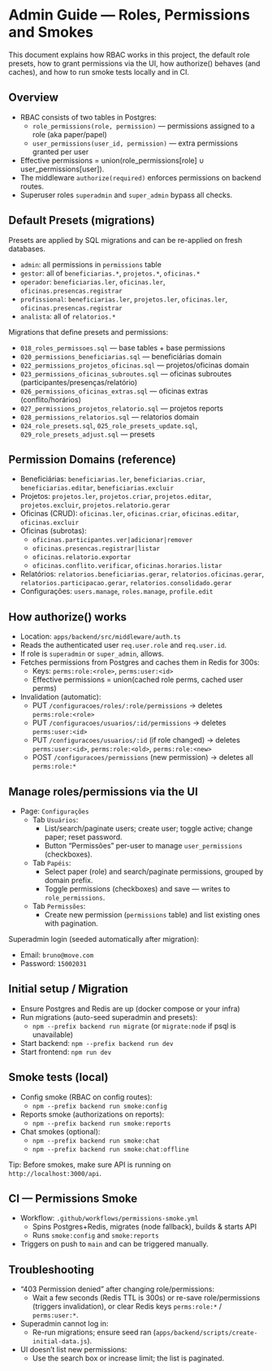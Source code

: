 # Admin Guide — Roles, Permissions and Smokes

This document explains how RBAC works in this project, the default role presets, how to grant permissions via the UI, how authorize() behaves (and caches), and how to run smoke tests locally and in CI.

## Overview
- RBAC consists of two tables in Postgres:
  - `role_permissions(role, permission)` — permissions assigned to a role (aka paper/papel)
  - `user_permissions(user_id, permission)` — extra permissions granted per user
- Effective permissions = union(role_permissions[role] ∪ user_permissions[user]).
- The middleware `authorize(required)` enforces permissions on backend routes.
- Superuser roles `superadmin` and `super_admin` bypass all checks.

## Default Presets (migrations)
Presets are applied by SQL migrations and can be re-applied on fresh databases.

- `admin`: all permissions in `permissions` table
- `gestor`: all of `beneficiarias.*`, `projetos.*`, `oficinas.*`
- `operador`: `beneficiarias.ler`, `oficinas.ler`, `oficinas.presencas.registrar`
- `profissional`: `beneficiarias.ler`, `projetos.ler`, `oficinas.ler`, `oficinas.presencas.registrar`
- `analista`: all of `relatorios.*`

Migrations that define presets and permissions:
- `018_roles_permissoes.sql` — base tables + base permissions
- `020_permissions_beneficiarias.sql` — beneficiárias domain
- `022_permissions_projetos_oficinas.sql` — projetos/oficinas domain
- `023_permissions_oficinas_subroutes.sql` — oficinas subroutes (participantes/presenças/relatório)
- `026_permissions_oficinas_extras.sql` — oficinas extras (conflito/horários)
- `027_permissions_projetos_relatorio.sql` — projetos reports
- `028_permissions_relatorios.sql` — relatorios domain
- `024_role_presets.sql`, `025_role_presets_update.sql`, `029_role_presets_adjust.sql` — presets

## Permission Domains (reference)
- Beneficiárias: `beneficiarias.ler`, `beneficiarias.criar`, `beneficiarias.editar`, `beneficiarias.excluir`
- Projetos: `projetos.ler`, `projetos.criar`, `projetos.editar`, `projetos.excluir`, `projetos.relatorio.gerar`
- Oficinas (CRUD): `oficinas.ler`, `oficinas.criar`, `oficinas.editar`, `oficinas.excluir`
- Oficinas (subrotas):
  - `oficinas.participantes.ver|adicionar|remover`
  - `oficinas.presencas.registrar|listar`
  - `oficinas.relatorio.exportar`
  - `oficinas.conflito.verificar`, `oficinas.horarios.listar`
- Relatórios: `relatorios.beneficiarias.gerar`, `relatorios.oficinas.gerar`, `relatorios.participacao.gerar`, `relatorios.consolidado.gerar`
- Configurações: `users.manage`, `roles.manage`, `profile.edit`

## How authorize() works
- Location: `apps/backend/src/middleware/auth.ts`
- Reads the authenticated user `req.user.role` and `req.user.id`.
- If role is `superadmin` or `super_admin`, allows.
- Fetches permissions from Postgres and caches them in Redis for 300s:
  - Keys: `perms:role:<role>`, `perms:user:<id>`
  - Effective permissions = union(cached role perms, cached user perms)
- Invalidation (automatic):
  - PUT `/configuracoes/roles/:role/permissions` → deletes `perms:role:<role>`
  - PUT `/configuracoes/usuarios/:id/permissions` → deletes `perms:user:<id>`
  - PUT `/configuracoes/usuarios/:id` (if role changed) → deletes `perms:user:<id>`, `perms:role:<old>`, `perms:role:<new>`
  - POST `/configuracoes/permissions` (new permission) → deletes all `perms:role:*`

## Manage roles/permissions via the UI
- Page: `Configurações`
  - Tab `Usuários`:
    - List/search/paginate users; create user; toggle active; change paper; reset password.
    - Button “Permissões” per-user to manage `user_permissions` (checkboxes).
  - Tab `Papéis`:
    - Select paper (role) and search/paginate permissions, grouped by domain prefix.
    - Toggle permissions (checkboxes) and save — writes to `role_permissions`.
  - Tab `Permissões`:
    - Create new permission (`permissions` table) and list existing ones with pagination.

Superadmin login (seeded automatically after migration):
- Email: `bruno@move.com`
- Password: `15002031`

## Initial setup / Migration
- Ensure Postgres and Redis are up (docker compose or your infra)
- Run migrations (auto-seed superadmin and presets):
  - `npm --prefix backend run migrate` (or `migrate:node` if psql is unavailable)
- Start backend: `npm --prefix backend run dev`
- Start frontend: `npm run dev`

## Smoke tests (local)
- Config smoke (RBAC on config routes):
  - `npm --prefix backend run smoke:config`
- Reports smoke (authorizations on reports):
  - `npm --prefix backend run smoke:reports`
- Chat smokes (optional):
  - `npm --prefix backend run smoke:chat`
  - `npm --prefix backend run smoke:chat:offline`

Tip: Before smokes, make sure API is running on `http://localhost:3000/api`.

## CI — Permissions Smoke
- Workflow: `.github/workflows/permissions-smoke.yml`
  - Spins Postgres+Redis, migrates (node fallback), builds & starts API
  - Runs `smoke:config` and `smoke:reports`
- Triggers on push to `main` and can be triggered manually.

## Troubleshooting
- “403 Permission denied” after changing role/permissions:
  - Wait a few seconds (Redis TTL is 300s) or re-save role/permissions (triggers invalidation), or clear Redis keys `perms:role:*` / `perms:user:*`.
- Superadmin cannot log in:
  - Re-run migrations; ensure seed ran (`apps/backend/scripts/create-initial-data.js`).
- UI doesn’t list new permissions:
  - Use the search box or increase limit; the list is paginated.

